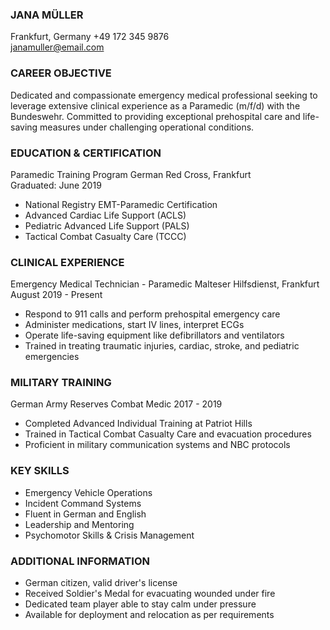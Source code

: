 
### JANA MÜLLER

Frankfurt, Germany +49 172 345 9876  
[janamuller@email.com](mailto:janamuller@email.com)

### CAREER OBJECTIVE

Dedicated and compassionate emergency medical professional seeking to leverage extensive clinical experience as a Paramedic (m/f/d) with the Bundeswehr. Committed to providing exceptional prehospital care and life-saving measures under challenging operational conditions.

### EDUCATION & CERTIFICATION

Paramedic Training Program German Red Cross, Frankfurt  
Graduated: June 2019

-   National Registry EMT-Paramedic Certification
-   Advanced Cardiac Life Support (ACLS)
-   Pediatric Advanced Life Support (PALS)
-   Tactical Combat Casualty Care (TCCC)

### CLINICAL EXPERIENCE

Emergency Medical Technician - Paramedic Malteser Hilfsdienst, Frankfurt August 2019 - Present

-   Respond to 911 calls and perform prehospital emergency care
-   Administer medications, start IV lines, interpret ECGs
-   Operate life-saving equipment like defibrillators and ventilators
-   Trained in treating traumatic injuries, cardiac, stroke, and pediatric emergencies

### MILITARY TRAINING

German Army Reserves Combat Medic 2017 - 2019

-   Completed Advanced Individual Training at Patriot Hills
-   Trained in Tactical Combat Casualty Care and evacuation procedures
-   Proficient in military communication systems and NBC protocols

### KEY SKILLS

-   Emergency Vehicle Operations
-   Incident Command Systems
-   Fluent in German and English
-   Leadership and Mentoring
-   Psychomotor Skills & Crisis Management

### ADDITIONAL INFORMATION

-   German citizen, valid driver's license
-   Received Soldier's Medal for evacuating wounded under fire
-   Dedicated team player able to stay calm under pressure
-   Available for deployment and relocation as per requirements